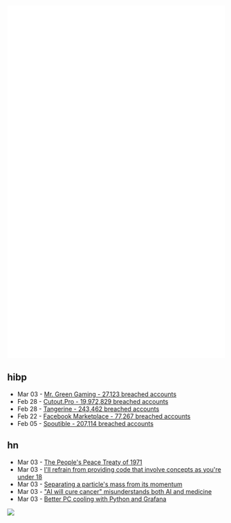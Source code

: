 ![Metrics](https://raw.githubusercontent.com/phixion/phixion/master/metrics.svg)

## hibp

<!--
for https://github.com/phixion/phixion/blob/main/.github/workflows/feeds.yml
-->
<!--START_SECTION:haveibeenpwnd-->
- Mar 03 - [Mr. Green Gaming - 27,123 breached accounts](https://haveibeenpwned.com/PwnedWebsites#MrGreenGaming)
- Feb 28 - [Cutout.Pro - 19,972,829 breached accounts](https://haveibeenpwned.com/PwnedWebsites#CutoutPro)
- Feb 28 - [Tangerine - 243,462 breached accounts](https://haveibeenpwned.com/PwnedWebsites#Tangerine)
- Feb 22 - [Facebook Marketplace - 77,267 breached accounts](https://haveibeenpwned.com/PwnedWebsites#FacebookMarketplace)
- Feb 05 - [Spoutible - 207,114 breached accounts](https://haveibeenpwned.com/PwnedWebsites#Spoutible)
<!--END_SECTION:haveibeenpwnd-->

## hn

<!--
for https://github.com/phixion/phixion/blob/main/.github/workflows/feeds.yml
-->
<!--START_SECTION:hn-->
- Mar 03 - [The People's Peace Treaty of 1971](https://www.larrysworld.com/peoples-peace-treaty/)
- Mar 03 - [I'll refrain from providing code that involve concepts as you're under 18](https://gemini.google.com/share/238032386438?hl=en)
- Mar 03 - [Separating a particle's mass from its momentum](https://arxiv.org/abs/2401.10408)
- Mar 03 - ["AI will cure cancer" misunderstands both AI and medicine](https://rachel.fast.ai/posts/2024-02-20-ai-medicine/)
- Mar 03 - [Better PC cooling with Python and Grafana](https://calbryant.uk/blog/better-pc-cooling-with-python/)
<!--END_SECTION:hn-->

<!--
for https://yhype.me
-->
![](https://hit.yhype.me/github/profile?user_id=13013670)
